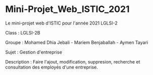 # Mini-Projet_Web_ISTIC_2021
Le mini-projet web d'ISTIC pour l'année 2021 LGLSI-2

Class : LGLSI-2B

Groupe : Mohamed Dhia Jebali - Mariem Benjaballah - Aymen Tayari

Sujet : Gestion d'entreprise

Description : Faire l'ajout, modification, suppresion, recherche et consultation des employés d'une entreprise.